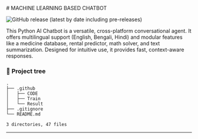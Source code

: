 
<h align="center">
# MACHINE LEARNING BASED CHATBOT
</h>
  
<!-- Add buttons here -->

![GitHub release (latest by date including pre-releases)](https://img.shields.io/github/v/release/navendu-pottekkat/awesome-readme?include_prereleases)

This Python AI Chatbot is a versatile, cross-platform conversational agent. It offers multilingual support (English, Bengali, Hindi) and modular features like a medicine database, rental predictor, math solver, and text summarization. Designed for intuitive use, it provides fast, context-aware responses.


### 🌲 **Project tree**


```text
.
├── .github
│   ├── CODE
│   ├── Train
│   └── Result
├── .gitignore
└── README.md

3 directories, 47 files
```

---
